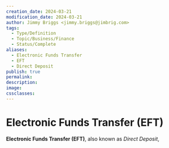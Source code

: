 ```yaml
---
creation_date: 2024-03-21
modification_date: 2024-03-21
author: Jimmy Briggs <jimmy.briggs@jimbrig.com>
tags:
  - Type/Definition
  - Topic/Business/Finance
  - Status/Complete
aliases:
  - Electronic Funds Transfer
  - EFT
  - Direct Deposit
publish: true
permalink:
description:
image:
cssclasses:
---
```


# Electronic Funds Transfer (EFT)

**Electronic Funds Transfer (EFT)**, also known as *Direct Deposit*, 

